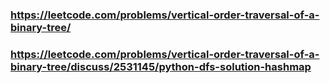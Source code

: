 ### https://leetcode.com/problems/vertical-order-traversal-of-a-binary-tree/

### https://leetcode.com/problems/vertical-order-traversal-of-a-binary-tree/discuss/2531145/python-dfs-solution-hashmap
